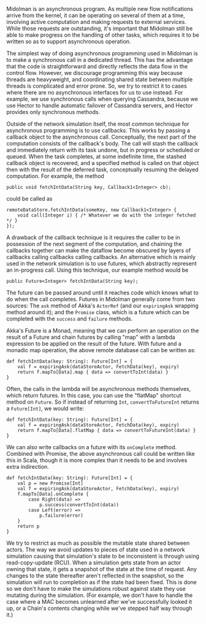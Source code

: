 Midolman is an asynchronous program.  As multiple new flow notifications
arrive from the kernel, it can be operating on several of them at a time,
involving active computation and making requests to external services.
While those requests are outstanding, it's important that Midolman still
be able to make progress on the handling of other tasks, which requires
it to be written so as to support asynchronous operation.

The simplest way of doing asynchronous programming used in Midolman
is to make a synchronous call in a dedicated thread.  This has the
advantage that the code is straightforward and directly reflects the
data flow in the control flow.  However, we discourage programming this
way because threads are heavyweight, and coordinating shared state between
multiple threads is complicated and error prone.  So, we try to restrict
it to cases where there are no asynchronous interfaces for us to use instead.
For example, we use synchronous calls when querying Cassandra, because
we use Hector to handle automatic failover of Cassandra servers, and
Hector provides only synchronous methods.

Outside of the network simulation itself, the most common technique for
asynchronous programming is to use callbacks.  This works by passing
a callback object to the asynchronous call.  Conceptually, the next part 
of the computation consists of the callback's body.  The call will stash the
callback and immediately return with its task undone, but in progress or
scheduled or queued.  When the task completes, at some indefinite time,
the stashed callback object is recovered, and a specified method is called
on that object then with the result of the deferred task, conceptually 
resuming the delayed computation.  For example, the method

    public void fetchIntData(String key, Callback1<Integer> cb);

could be called as

    remoteDataStore.fetchIntData(someKey, new Callback1<Integer> {
        void call(Integer i) { /* Whatever we do with the integer fetched */ }
    });

A drawback of the callback technique is it requires the caller to be in
possession of the next segment of the computation, and chaining the callbacks
together can make the dataflow become obscured by layers of callbacks calling
callbacks calling callbacks.  An alternative which is mainly used in the
network simulation is to use futures, which abstractly represent an 
in-progress call.  Using this technique, our example method would be

    public Future<Integer> fetchIntData(String key);

The future can be passed around until it reaches code which knows what to do
when the call completes. Futures in Midolman generally come from two sources:
The `ask` method of Akka's `ActorRef` (and our `expiringAsk` wrapping method
around it); and the `Promise` class, which is a future which can be completed
with the `success` and `failure` methods.

Akka's Future is a Monad, meaning that we can perform an operation on the result
of a Future and chain futures by calling "map" with a lambda expression to be
applied on the result of the future. With future and a monadic map operation,
the above remote database call can be written as:

    def fetchIntData(key: String): Future[Int] = {
        val f = expiringAsk(dataStoreActor, FetchData(key), expiry)
        return f.mapTo[Data].map { data => convertToInt(data) }
    }

Often, the calls in the lambda will be asynchronous methods themselves,
which return futures.  In this case, you can use the "flatMap" shortcut
method on `Future`.  So if instead of returning `Int`, `convertToFutureInt`
returns a `Future[Int]`, we would write:

    def fetchIntData(key: String): Future[Int] = {
        val f = expiringAsk(dataStoreActor, FetchData(key), expiry)
        return f.mapTo[Data].flatMap { data => convertToFutureInt(data) }
    }

We can also write callbacks on a future with its `onComplete` method. Combined with Promise,
the above asynchronous call could be written like this in Scala, though it is more complex
than it needs to be and involves extra indirection.

    def fetchIntData(key: String): Future[Int] = {
        val p = new Promise[Int]
        val f = expiringAsk(dataStoreActor, FetchData(key), expiry)
        f.mapTo[Data].onComplete {
            case Right(data) =>
                p.success(convertToInt(data))
            case Left(error) =>
                p.failure(error)
        }
        return p
    }
        
We try to restrict as much as possible the mutable state shared between
actors.  The way we avoid updates to pieces of state used in a 
network simulation causing that simulation's state to be inconsistent
is through using read-copy-update (RCU).  When a simulation gets state
from an actor owning that state, it gets a snapshot of the state at the
time of request.  Any changes to the state thereafter aren't reflected
in the snapshot, so the simulation will run to completion as if the state
had been fixed.  This is done so we don't have to make the simulations
robust against state they use mutating during the simulation.  (For example,
we don't have to handle the case where a MAC becomes unlearned after we've
successfully looked it up, or a Chain's contents changing while we've
stepped half way through it.)
